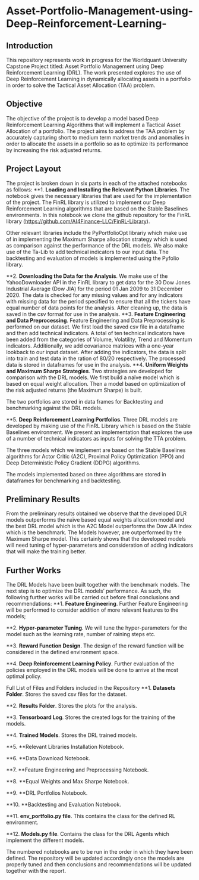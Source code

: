 # Asset-Portfolio-Management-using-Deep-Reinforcement-Learning-

## Introduction
This repository represents work in progress for the Worldquant University Capstone Project titled: Asset Portfolio Management using Deep Reinforcement Learning (DRL).
The work presented explores the use of Deep Reinforcement Learning in dynamically allocating assets in a portfolio in order to solve the Tactical Asset Allocation (TAA) problem. 

## Objective
The objective of the project is to develop a model based Deep Reinforcement Learning Algorithms that will implement a Tactical Asset Allocation of a portfolio. 
The project aims to address the TAA problem by accurately capturing short to medium term market trends and anomalies in order to allocate the assets in a portfolio so as to optimize its performance by increasing the risk adjusted returns.

## Project Layout
The project is broken down in six parts in each of the attached notebooks as follows:
  **1.	**Loading and Installing the Relevant Python Libraries**. The notebook gives the necessary libraries that are used for the implementation of the project. The FinRL library is utilized to implement our Deep Reinforcement Learning algorithms that are based on the Stable Baselines environments. In this notebook we clone the github repository for the FinRL library (https://github.com/AI4Finance-LLC/FinRL-Library). 

  Other relevant libraries include the PyPortfolioOpt librariy which make use of in implementing the Maximum Sharpe allocation strategy which is used as comparison against the performance of the DRL models. We also make use of the Ta-Lib to add technical indicators to our input data. The backtesting and evaluation of models is implemented using the Pyfolio library.

  **2.	**Downloading the Data for the Analysis**. We make use of the YahooDownloader API in the FinRL library to get data for the 30 Dow Jones Industrial Average (Dow JIA) for the period 01 Jan 2009 to 31 December 2020. 
  The data is checked for any missing values and for any indicators with missing data for the period specified to ensure that all the tickers have equal number of data points for the analysis.
  After cleaning up, the data is saved in the csv format for use in the analysis.
 **3.	**Feature Engineering and Data Preprocessing**. Feature Engineering and Data Preprocessing is performed on our dataset. We first load the saved csv file in a dataframe and then add technical indicators. A total of ten technical indicators have been added from the categories of Volume, Volatility, Trend and Momentum indicators. Additionally, we add covariance matrices with a one-year lookback to our input dataset. 
  After adding the indicators, the data is split into train and test data in the ration of 80/20 respectively. The processed data is stored in dataframes for use in the analysis. 
  **4.	**Uniform Weights and Maximum Sharpe Strategies**. Two strategies are developed for comparison with the DRL models. We first build a naïve model which is based     on equal weight allocation. Then a model based on optimization of the risk adjusted returns (the Maximum Sharpe) is built. 

  The two portfolios are stored in data frames for Backtesting and benchmarking against the DRL models. 

  **5.	**Deep Reinforcement Learning Portfolios**. Three DRL models are developed by making use of the FinRL Library which is based on the Stable Baselines environment. We present an implementation that explores the use of a number of technical indicators as inputs for solving the TTA problem. 

The three models which we implement are based on the Stable Baselines algorithms for Actor Critic (A2C), Proximal Policy Optimization (PPO) and Deep Deterministic Policy Gradient (DDPG) algorithms. 

The models implemented based on three algorithms are stored in dataframes for benchmarking and backtesting.

## Preliminary Results
From the preliminary results obtained we observe that the developed DLR models outperforms the naïve based equal weights allocation model and the best DRL model which is the A2C Model outperforms the Dow JIA Index which is the benchmark.
The Models however, are outperformed by the Maximum Sharpe model. This certainly shows that the developed models will need tuning of hyper-parameters and consideration of adding indicators that will make the training better.

## Further Works
The DRL Models have been built together with the benchmark models. The next step is to optimize the DRL models’ performance. As such, the following further works will be carried out before final conclusions and recommendations:
  **1.	**Feature Engineering**. Further Feature Engineering will be performed to consider addition of more relevant features to the models;

  **2.	**Hyper-parameter Tuning**. We will tune the hyper-parameters for the model such as the learning rate, number of raining steps etc. 

  **3.	**Reward Function Design**. The design of the reward function will be considered in the defined environment space.

  **4.	**Deep Reinforcement Learning Policy**. Further evaluation of the policies employed in the DRL models will be done to arrive at the most optimal policy.

Full List of Files and Folders included in the Repository
  **1.	**Datasets Folder**. Stores the saved csv files for the dataset.

  **2.	**Results Folder**. Stores the plots for the analysis.

  **3.	**Tensorboard Log**. Stores the created logs for the training of the models.

  **4.	**Trained Models**. Stores the DRL trained models.

  **5.	**Relevant Libraries Installation Notebook.

  **6.	**Data Download Notebook.

  **7.	**Feature Engineering and Preprocessing Notebook.

  **8.	**Equal Weights and Max Sharpe Notebook.

  **9.	**DRL Portfolios Notebook.

  **10.	**Backtesting and Evaluation Notebook.

  **11.	**env_portfolio.py file**. This contains the class for the defined RL environment.

  **12.	**Models.py file**. Contains the class for the DRL Agents which implement the different models.

The numbered notebooks are to be run in the order in which they have been defined. 
The repository will be updated accordingly once the models are properly tuned and then conclusions and recommendations will be updated together with the report.
